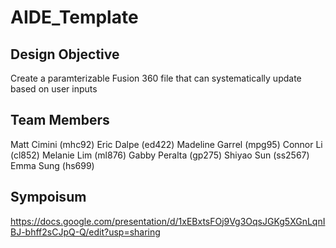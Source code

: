 # AIDE_Template

## Design Objective
Create a paramterizable Fusion 360 file that can systematically update based on user inputs

## Team Members
Matt Cimini (mhc92)
Eric Dalpe (ed422)
Madeline Garrel (mpg95)
Connor Li (cl852)
Melanie Lim (ml876)
Gabby Peralta (gp275)
Shiyao Sun (ss2567)
Emma Sung (hs699)

## Sympoisum
https://docs.google.com/presentation/d/1xEBxtsFOj9Vg3OqsJGKg5XGnLqnIBJ-bhff2sCJpQ-Q/edit?usp=sharing
